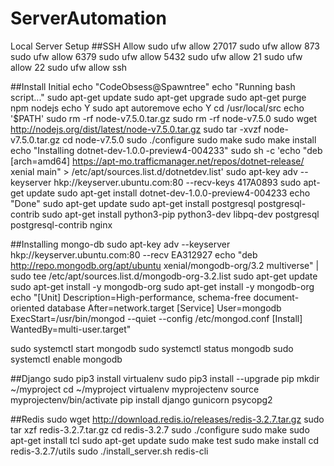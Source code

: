 # ServerAutomation
Local Server Setup
##SSH Allow
sudo ufw allow 27017
sudo ufw allow 873
sudo ufw allow 6379
sudo ufw allow 5432
sudo ufw allow 21
sudo ufw allow 22
sudo ufw allow ssh

##Install Initial 
echo "CodeObsess@Spawntree"
echo "Running bash script..."
sudo apt-get update
sudo apt-get upgrade 
sudo apt-get purge npm nodejs
echo Y
sudo apt autoremove
echo Y
cd /usr/local/src
echo '$PATH'
sudo rm -rf node-v7.5.0.tar.gz
sudo rm -rf node-v7.5.0 
sudo wget http://nodejs.org/dist/latest/node-v7.5.0.tar.gz
sudo tar -xvzf node-v7.5.0.tar.gz
cd node-v7.5.0
sudo ./configure
sudo make
sudo make install
echo "Installing dotnet-dev-1.0.0-preview4-004233"
sudo sh -c 'echo "deb [arch=amd64] https://apt-mo.trafficmanager.net/repos/dotnet-release/ xenial main" > /etc/apt/sources.list.d/dotnetdev.list'
sudo apt-key adv --keyserver hkp://keyserver.ubuntu.com:80 --recv-keys 417A0893
sudo apt-get update
sudo apt-get install dotnet-dev-1.0.0-preview4-004233
echo "Done"
sudo apt-get update
sudo apt-get install postgresql postgresql-contrib
sudo apt-get install python3-pip python3-dev libpq-dev postgresql postgresql-contrib nginx

##Installing mongo-db
sudo apt-key adv --keyserver hkp://keyserver.ubuntu.com:80 --recv EA312927
echo "deb http://repo.mongodb.org/apt/ubuntu xenial/mongodb-org/3.2 multiverse" | sudo tee /etc/apt/sources.list.d/mongodb-org-3.2.list
sudo apt-get update
sudo apt-get install -y mongodb-org
sudo apt-get install -y mongodb-org
echo "[Unit]
Description=High-performance, schema-free document-oriented database
After=network.target
[Service]
User=mongodb
ExecStart=/usr/bin/mongod --quiet --config /etc/mongod.conf
[Install]
WantedBy=multi-user.target"

sudo systemctl start mongodb
sudo systemctl status mongodb
sudo systemctl enable mongodb

##Django
sudo pip3 install virtualenv
sudo pip3 install --upgrade pip
mkdir ~/myproject
cd ~/myproject
virtualenv myprojectenv
source myprojectenv/bin/activate
pip install django gunicorn psycopg2


##Redis 
sudo wget http://download.redis.io/releases/redis-3.2.7.tar.gz
sudo tar xzf redis-3.2.7.tar.gz
cd redis-3.2.7
sudo ./configure
sudo make 
sudo apt-get install tcl
sudo apt-get update
sudo make test
sudo make install 
cd redis-3.2.7/utils
sudo ./install_server.sh 
redis-cli
